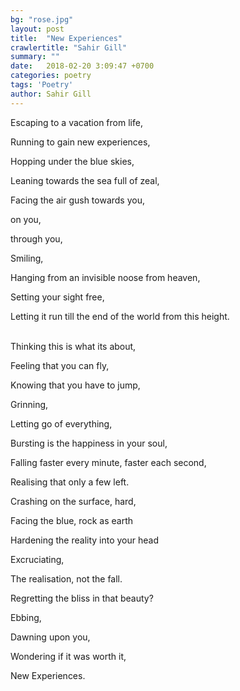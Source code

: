 ```yaml
---
bg: "rose.jpg"
layout: post
title:  "New Experiences"
crawlertitle: "Sahir Gill"
summary: ""
date:   2018-02-20 3:09:47 +0700
categories: poetry
tags: 'Poetry'
author: Sahir Gill
---
```


Escaping to a vacation from life,
<!--more-->
Running to gain new experiences,

Hopping under the blue skies,

Leaning towards the sea full of zeal,

Facing the air gush towards you,

on you,

through you,

Smiling,

Hanging from an invisible noose from heaven,

Setting your sight free,

Letting it run till the end of the world from this height.



<br>Thinking this is what its about,

Feeling that you can fly,

Knowing that you have to jump,

Grinning,

Letting go of everything,

Bursting is the happiness in your soul,

Falling faster every minute, faster each second,

Realising that only a few left.



Crashing on the surface, hard,

Facing the blue, rock as earth

Hardening the reality into your head

Excruciating,

The realisation, not the fall.



Regretting the bliss in that beauty?

Ebbing,

Dawning upon you,

Wondering if it was worth it,

New Experiences.
